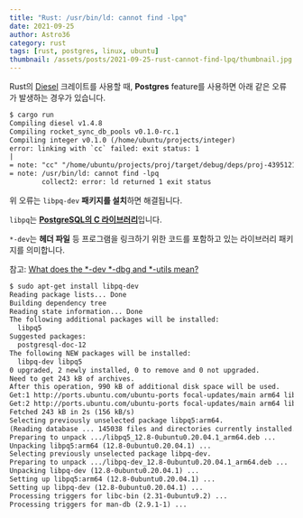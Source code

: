 ```yaml
---
title: "Rust: /usr/bin/ld: cannot find -lpq"
date: 2021-09-25
author: Astro36
category: rust
tags: [rust, postgres, linux, ubuntu]
thumbnail: /assets/posts/2021-09-25-rust-cannot-find-lpq/thumbnail.jpg
---
```


Rust의 [Diesel](http://diesel.rs/) 크레이트를 사용할 때, **Postgres** feature를 사용하면 아래 같은 오류가 발생하는 경우가 있습니다.

```txt
$ cargo run
Compiling diesel v1.4.8
Compiling rocket_sync_db_pools v0.1.0-rc.1
Compiling integer v0.1.0 (/home/ubuntu/projects/integer)
error: linking with `cc` failed: exit status: 1
|
= note: "cc" "/home/ubuntu/projects/proj/target/debug/deps/proj-4395121d495179f4.10v4c1slo2g386og.rcgu.o" ...
= note: /usr/bin/ld: cannot find -lpq
        collect2: error: ld returned 1 exit status
```

위 오류는 `libpq-dev` **패키지를 설치**하면 해결됩니다.

`libpq`는 [**PostgreSQL의 C 라이브러리**](https://www.postgresql.org/docs/current/libpq.html)입니다.

`*-dev`는 **헤더 파일** 등 프로그램을 링크하기 위한 코드를 포함하고 있는 라이브러리 패키지를 의미합니다.

참고: [What does the *-dev *-dbg and *-utils mean?](https://stackoverflow.com/a/19033644)

```txt
$ sudo apt-get install libpq-dev
Reading package lists... Done
Building dependency tree       
Reading state information... Done
The following additional packages will be installed:
  libpq5
Suggested packages:
  postgresql-doc-12
The following NEW packages will be installed:
  libpq-dev libpq5
0 upgraded, 2 newly installed, 0 to remove and 0 not upgraded.
Need to get 243 kB of archives.
After this operation, 990 kB of additional disk space will be used.
Get:1 http://ports.ubuntu.com/ubuntu-ports focal-updates/main arm64 libpq5 arm64 12.8-0ubuntu0.20.04.1 [110 kB]
Get:2 http://ports.ubuntu.com/ubuntu-ports focal-updates/main arm64 libpq-dev arm64 12.8-0ubuntu0.20.04.1 [133 kB]
Fetched 243 kB in 2s (156 kB/s)   
Selecting previously unselected package libpq5:arm64.
(Reading database ... 145038 files and directories currently installed.)
Preparing to unpack .../libpq5_12.8-0ubuntu0.20.04.1_arm64.deb ...
Unpacking libpq5:arm64 (12.8-0ubuntu0.20.04.1) ...
Selecting previously unselected package libpq-dev.
Preparing to unpack .../libpq-dev_12.8-0ubuntu0.20.04.1_arm64.deb ...
Unpacking libpq-dev (12.8-0ubuntu0.20.04.1) ...
Setting up libpq5:arm64 (12.8-0ubuntu0.20.04.1) ...
Setting up libpq-dev (12.8-0ubuntu0.20.04.1) ...
Processing triggers for libc-bin (2.31-0ubuntu9.2) ...
Processing triggers for man-db (2.9.1-1) ...
```
